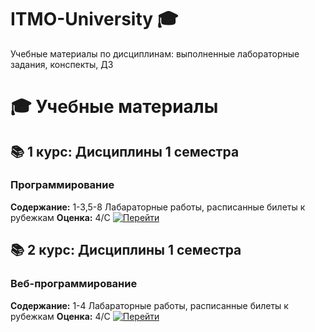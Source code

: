# ITMO-University 🎓
Учебные материалы по дисциплинам: выполненные лабораторные задания, конспекты, ДЗ

# 🎓 Учебные материалы


## 📚 1 курс: Дисциплины 1 семестра

### Программирование
**Содержание:** 1-3,5-8 Лабараторные работы, расписанные билеты к рубежкам
**Оценка:** 4/C
[![Перейти](https://img.shields.io/badge/Перейти_к_материалам-8A2BE2?style=for-the-badge&logo=github)](https://github.com/dbnnae-major/university-prog)

## 📚 2 курс: Дисциплины 1 семестра

### Веб-программирование
**Содержание:** 1-4 Лабараторные работы, расписанные билеты к рубежкам
**Оценка:** 4/C
[![Перейти](https://img.shields.io/badge/Перейти_к_материалам-8A2BE2?style=for-the-badge&logo=github)](https://github.com/dbnnae-major/university-web)
